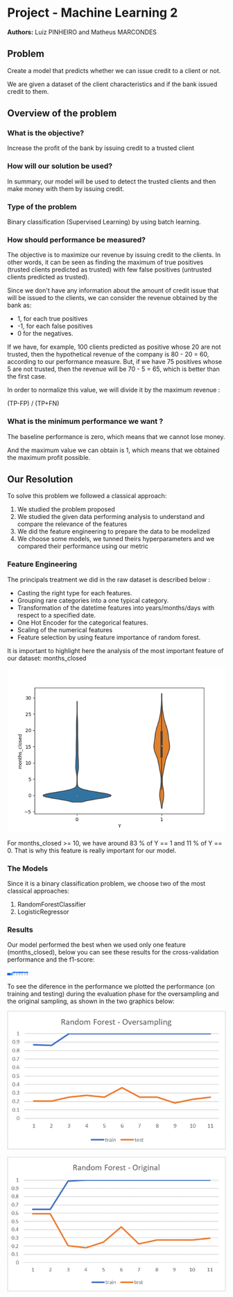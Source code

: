 # Project - Machine Learning 2

**Authors:** Luiz PINHEIRO and Matheus MARCONDES

## Problem

Create a model that predicts whether we can issue credit to a client or not.

We are given a dataset of the client characteristics and if the bank issued credit to them.

## Overview of the problem

### What is the objective?

Increase the profit of the bank by issuing credit to a trusted client 

### How will our solution be used?

In summary, our model will be used to detect the trusted clients and 
then make money with them by issuing credit. 

### Type of the problem

Binary classification (Supervised Learning) by using batch learning. 

### How should performance be measured? 

The objective is to maximize our revenue by issuing credit to the clients. In other 
words, it can be seen as finding the maximum of true positives (trusted clients 
predicted as trusted) with few false positives (untrusted clients predicted as trusted).

Since we don't have any information about the amount of credit issue that will be 
issued to the clients, we can consider the revenue obtained by the bank as:

- 1, for each true positives
- -1, for each false positives
- 0 for the negatives.

If we have, for example, 100 clients predicted as positive whose 20 are not trusted, then
the hypothetical revenue of the company is 80 - 20 = 60, according to our performance 
measure. But, if we have 75 positives whose 5 are not trusted, then the revenue will be
70 - 5 = 65, which is better than the first case.

In order to normalize this value, we will divide it by the maximum revenue : 

(TP-FP) / (TP+FN)

### What is the minimum performance we want ?

The baseline performance is zero, which means that we cannot lose money.

And the maximum value we can obtain is 1, which means that we obtained the maximum profit possible.


## Our Resolution
To solve this problem we followed a classical approach: 

1) We studied the problem proposed
2) We studied the given data performing analysis to understand and compare the relevance of the features
3) We did the feature engineering to prepare the data to be modelized
4) We choose some models, we tunned theirs hyperparameters and we compared their performance using our metric

### Feature Engineering

The principals treatment we did in the raw dataset is described below :

- Casting the right type for each features.
- Grouping rare categories into a one typical category.
- Transformation of the datetime features into years/months/days with respect
to a specified date.
- One Hot Encoder for the categorical features.
- Scaling of the numerical features
- Feature selection by using feature importance of random forest.

It is important to highlight here the analysis of the most important feature of our
dataset: months_closed

![](data_analysis/1_train_featEng/months_closed_violin.png)

For months_closed >= 10, we have around 83 % of Y == 1 and 11 % of Y == 0. That is why this feature 
is really important for our model.


### The Models

Since it is a binary classification problem, we choose two of the most classical approaches:
1) RandomForestClassifier
2) LogisticRegressor


### Results

Our model performed the best when we used only one feature (months_closed), below you can see these results for the cross-validation performance and the f1-score:

<img src="results/table_results_onefeature.png" width="48">

To see the diference in the performance we plotted the performance (on training and testing) during the evaluation phase for the oversampling and the original sampling, as shown in the two graphics below:

![](results/plot_rf_over.png)

![](results/plot_rf_original.png)
